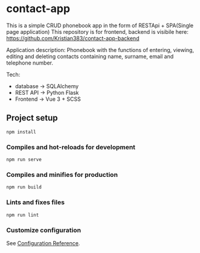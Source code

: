 # contact-app

This is a simple CRUD phonebook app in the form of RESTApi + SPA(Single page application) 
This repository is for frontend, backend is visibile here: https://github.com/Kristian383/contact-app-backend

Application description:
Phonebook with the functions of entering, viewing, editing and deleting contacts containing name, surname, email and telephone number.

Tech: 
- database -> SQLAlchemy
- REST API -> Python Flask
- Frontend -> Vue 3 + SCSS

## Project setup
```
npm install
```

### Compiles and hot-reloads for development
```
npm run serve
```

### Compiles and minifies for production
```
npm run build
```

### Lints and fixes files
```
npm run lint
```

### Customize configuration
See [Configuration Reference](https://cli.vuejs.org/config/).
